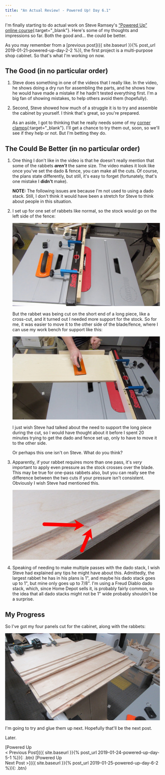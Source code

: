 ```yaml
---
title: "An Actual Review! - Powered Up! Day 6.1"
---
```

I'm finally starting to do actual work on Steve Ramsey's [“Powered Up” online course](https://theweekendwoodworker.com/powered-up){:target="_blank"}. Here's some of my thoughts and impressions so far. Both the good and... the could be better.

As you may remember from a [previous post]({{ site.baseurl }}{% post_url 2019-01-21-powered-up-day-2-2 %}), the first project is a multi-purpose shop cabinet. So that's what I'm working on now.

## The Good (in no particular order)

1. Steve does something in one of the videos that I really like. In the video, he shows doing a dry run for assembling the parts, and he shows how he would have made a mistake if he hadn't tested everything first. I'm a big fan of showing mistakes, to help others avoid them (hopefully).

2. Second, Steve showed how much of a struggle it is to try and assemble the cabinet by yourself. I think that's great, so you're prepared.

   As an aside, I got to thinking that he really needs some of my [corner clamps](https://youtu.be/X4BSyZuc-ak){:target="_blank"}. I'll get a chance to try them out, soon, so we'll see if they help or not. But I'm betting they do.

## The Could Be Better (in no particular order)

1. One thing I don't like in the video is that he doesn't really mention that some of the rabbets ***aren't*** the same size. The video makes it look like once you've set the dado & fence, you can make all the cuts. Of course, the plans state differently, but still, it's easy to forget (fortunately, that's one mistake I **didn't** make).

   **NOTE:** The following issues are because I'm not used to using a dado stack. Still, I don't think it would have been a stretch for Steve to think about people in this situation.

2. I set up for one set of rabbets like normal, so the stock would go on the left side of the fence:

   ![](/assets/images-posts/powered-up-day-6-1-04.jpg)

   But the rabbet was being cut on the short end of a long piece, like a cross-cut, and it turned out I needed more support for the stock. So for me, it was easier to move it to the other side of the blade/fence, where I can use my work bench for support like this:

   ![](/assets/images-posts/powered-up-day-6-1-01.jpg)

   I just wish Steve had talked about the need to support the long piece during the cut, so I would have thought about it before I spent 20 minutes trying to get the dado and fence set up, only to have to move it to the other side.

   Or perhaps this one isn't on Steve. What do you think?

3. Apparently, if your rabbet requires more than one pass, it's *very* important to apply even pressure as the stock crosses over the blade. This may be true for one-pass rabbets also, but you can really see the difference between the two cuts if your pressure isn't consistent. Obviously I wish Steve had mentioned this.

   ![](/assets/images-posts/powered-up-day-6-1-02.jpg)

4. Speaking of needing to make multiple passes with the dado stack, I wish Steve had explained any tips he might have about this. Admittedly, the largest rabbet he has in his plans is 1", and maybe his dado stack goes up to 1", but mine only goes up to 7/8". I'm using a Freud Diablo dado stack, which, since Home Depot sells it, is probably fairly common, so the idea that all dado stacks might not be 1" wide probably shouldn't be a surprise.

## My Progress

So I've got my four panels cut for the cabinet, along with the rabbets:

![](/assets/images-posts/powered-up-day-6-1-03.jpg)

I'm going to try and glue them up next. Hopefully that'll be the next post.

Later.

[Powered Up<br/>< Previous Post]({{ site.baseurl }}{% post_url 2019-01-24-powered-up-day-5-1 %}){: .btn}
[Powered Up<br/>Next Post >]({{ site.baseurl }}{% post_url 2019-01-25-powered-up-day-6-2 %}){: .btn}
